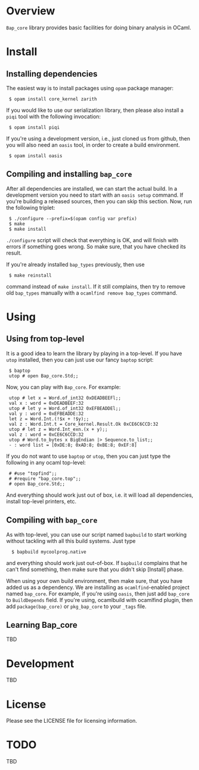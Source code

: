 # Overview

`Bap_core` library provides basic facilities for doing binary analysis
in OCaml.

# Install

## Installing dependencies

The easiest way is to install packages using `opam` package manager:

```
 $ opam install core_kernel zarith
```

If you would like to use our serialization library, then please also
install a `piqi` tool with the following invocation:

```
 $ opam install piqi
```

If you're using a development version, i.e., just cloned us from github,
then you will also need an `oasis` tool, in order to create a build
environment.

```
 $ opam install oasis
```

## Compiling and installing `bap_core`

After all dependencies are installed, we can start the actual
build. In a development version you need to start with an `oasis
setup` command. If you're building a released sources, then you can
skip this section. Now, run the following triplet:

```
 $ ./configure --prefix=$(opam config var prefix)
 $ make
 $ make install
```

`./configure` script will check that everything is OK, and will finish
with errors if something goes wrong. So make sure, that you have
checked its result.

If you're already installed `bap_types` previously, then use

```
 $ make reinstall
```

command instead of `make install`. If it still complains, then try to
remove old `bap_types` manually with a `ocamlfind remove bap_types`
command.

# Using

## Using from top-level

It is a good idea to learn the library by playing in a top-level. If
you have `utop` installed, then you can just use our fancy `baptop`
script:

```
 $ baptop
 utop # open Bap_core.Std;;
```

Now, you can play with `Bap_core`. For example:

```
 utop # let x = Word.of_int32 0xDEADBEEFl;;
 val x : word = 0xDEADBEEF:32
 utop # let y = Word.of_int32 0xEFBEADDEl;;
 val y : word = 0xEFBEADDE:32
 let z = Word.Int.(!$x + !$y);;
 val z : Word.Int.t = Core_kernel.Result.Ok 0xCE6C6CCD:32
 utop # let z = Word.Int_exn.(x + y);;
 val z : word = 0xCE6C6CCD:32
 utop # Word.to_bytes x BigEndian |> Sequence.to_list;;
 - : word list = [0xDE:8; 0xAD:8; 0xBE:8; 0xEF:8]
```

If you do not want to use `baptop` or `utop`, then you can just type
the following in any ocaml top-level:

```
 # #use "topfind";;
 # #require "bap_core.top";;
 # open Bap_core.Std;;
```

And everything should work just out of box, i.e. it will load all
dependencies, install top-level printers, etc.


## Compiling with `bap_core`

As with top-level, you can use our script named `bapbuild` to start
working without tackling with all this build systems. Just type

```
  $ bapbuild mycoolprog.native
```

and everything should work just out-of-box. If `bapbuild` complains
that he can't find something, then make sure that you didn't skip
[Install] phase.

When using your own build environment, then make sure, that you have
added us as a dependency. We are installing as `ocamlfind`-enabled
project named `bap_core`. For example, if you're using `oasis`,
then just add `bap_core` to `BuildDepends` field. If you're using,
ocamlbuild with ocamlfind plugin, then add `package(bap_core)` or
`pkg_bap_core` to your `_tags` file.

## Learning Bap_core

TBD


# Development

TBD


# License
Please see the LICENSE file for licensing information.

# TODO

TBD
